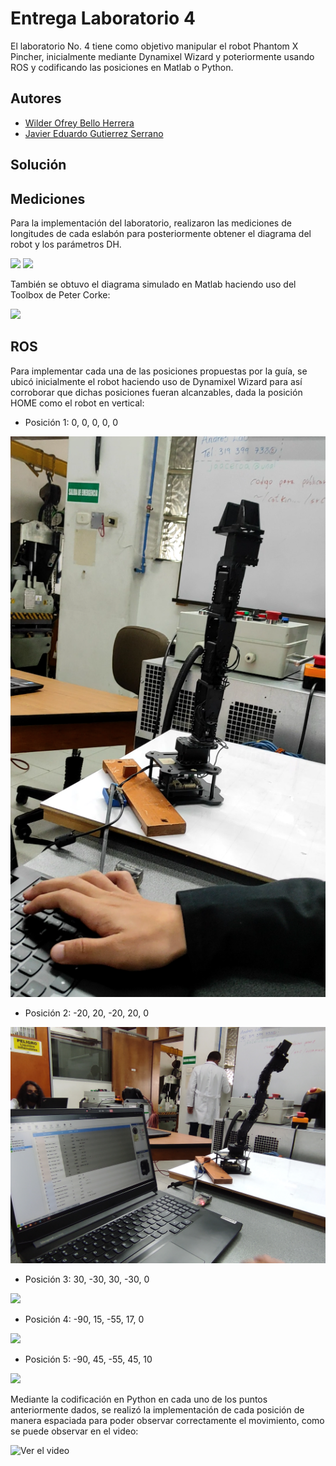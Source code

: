 # Entrega Laboratorio 4

El laboratorio No. 4 tiene como objetivo manipular el robot Phantom X Pincher, inicialmente mediante Dynamixel Wizard y poteriormente usando ROS y codificando las posiciones en Matlab o Python.

## Autores

- [Wilder Ofrey Bello Herrera](https://github.com/WilderBello)
- [Javier Eduardo Gutierrez Serrano](https://github.com/jaegutierrezser)

## Solución

## Mediciones

Para la implementación del laboratorio, realizaron las mediciones de longitudes de cada eslabón para posteriormente obtener el diagrama del robot y los parámetros DH.

![](https://github.com/WilderBello/Robotica_Laboratorio_4/blob/main/Imagenes/Diagrama.jpg)
![](https://github.com/WilderBello/Robotica_Laboratorio_4/blob/main/Imagenes/Parametros.jpg)

También se obtuvo el diagrama simulado en Matlab haciendo uso del Toolbox de Peter Corke:

![](https://github.com/WilderBello/Robotica_Laboratorio_4/blob/main/Imagenes/Diagrama_Matlab.jpg)

## ROS

Para implementar cada una de las posiciones propuestas por la guía, se ubicó inicialmente el robot haciendo uso de Dynamixel Wizard para así corroborar que dichas posiciones fueran alcanzables, dada la posición HOME como el robot en vertical:

- Posición 1: 0, 0, 0, 0, 0

![](https://github.com/WilderBello/Robotica_Laboratorio_4/blob/main/Imagenes/Wizard1.png)

- Posición 2: -20, 20, -20, 20, 0

![](https://github.com/WilderBello/Robotica_Laboratorio_4/blob/main/Imagenes/Wizard2.jpg)

- Posición 3: 30, -30, 30, -30, 0

![](https://github.com/WilderBello/Robotica_Laboratorio_4/blob/main/Imagenes/Wizard3.jpg)

- Posición 4: -90, 15, -55, 17, 0

![](https://github.com/WilderBello/Robotica_Laboratorio_4/blob/main/Imagenes/Wizard4.jpg)

- Posición 5: -90, 45, -55, 45, 10

![](https://github.com/WilderBello/Robotica_Laboratorio_4/blob/main/Imagenes/Wizard5.jpg)

Mediante la codificación en Python en cada uno de los puntos anteriormente dados, se realizó la implementación de cada posición de manera espaciada para poder observar correctamente el movimiento, como se puede observar en el video:

![Ver el video](https://drive.google.com/file/d/1QhI-nAJg5XgqxbzmVyoA0x-kBUTsYf57/view?usp=sharing)
